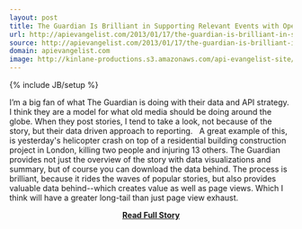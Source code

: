 ```yaml
---
layout: post
title: The Guardian Is Brilliant in Supporting Relevant Events with Open Data
url: http://apievangelist.com/2013/01/17/the-guardian-is-brilliant-in-supporting-relevant-events-with-open-data/
source: http://apievangelist.com/2013/01/17/the-guardian-is-brilliant-in-supporting-relevant-events-with-open-data/
domain: apievangelist.com
image: http://kinlane-productions.s3.amazonaws.com/api-evangelist-site/blog/Guardian-Helicopter-Data-2.png
---
```

{% include JB/setup %}<p>
I&rsquo;m a big fan of what The Guardian is doing with their data and API strategy.  I think they are a model for what old media should be doing around the globe.
When they post stories, I tend to take a look, not because of the story, but their data driven approach to reporting. &nbsp;
A great example of this, is yesterday's helicopter crash on top of a residential building construction project in London, killing two people and injuring 13 others.
The Guardian provides not just the overview of the story with data visualizations and summary, but of course you can download the data behind.
The process is brilliant, because it rides the waves of popular stories, but also provides valuable data behind--which creates value as well as page views.
Which I think will have a greater long-tail than just page view exhaust.</p>
<center><p><a href="http://apievangelist.com/2013/01/17/the-guardian-is-brilliant-in-supporting-relevant-events-with-open-data/" style='padding:25px; font-sze:18px; font-weight: bold;'>Read Full Story</a></p></center>
